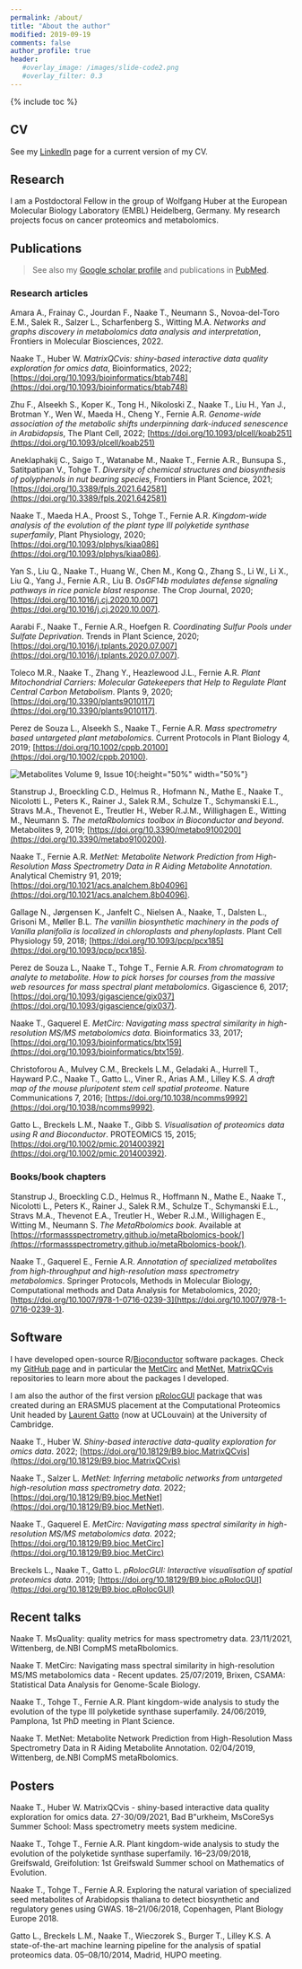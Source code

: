 ```yaml
---
permalink: /about/
title: "About the author"
modified: 2019-09-19
comments: false
author_profile: true
header:
   #overlay_image: /images/slide-code2.png
   #overlay_filter: 0.3
---
```


{% include toc %}


## CV

See my [LinkedIn](https://www.linkedin.com/in/thomas-naake-2b31158a/) page for a 
current version of my CV. 

## Research

I am a Postdoctoral Fellow in the group of Wolfgang Huber at the 
European Molecular Biology Laboratory (EMBL) Heidelberg, Germany. My 
research projects focus on cancer proteomics and metabolomics. 

## Publications

> See also my [Google scholar 
> profile](https://scholar.google.de/citations?user=gh9evjAAAAAJ&hl=en)
> and publications in 
> [PubMed](https://www.ncbi.nlm.nih.gov/pubmed/?term=naake+thomas).

### Research articles

Amara A., Frainay C., Jourdan F., Naake T., Neumann S., Novoa-del-Toro E.M., Salek R., Salzer L., Scharfenberg S.,  Witting M.A.
*Networks and graphs discovery in metabolomics data analysis and interpretation*,
Frontiers in Molecular Biosciences, 2022.

Naake T., Huber W.
*MatrixQCvis: shiny-based interactive data quality exploration for omics data*,
Bioinformatics, 2022;
[https://doi.org/10.1093/bioinformatics/btab748](https://doi.org/10.1093/bioinformatics/btab748)

Zhu F., Alseekh S., Koper K., Tong H., Nikoloski Z., Naake T., Liu H., Yan J., Brotman Y., Wen W., Maeda H., Cheng Y., Fernie A.R.
*Genome-wide association of the metabolic shifts underpinning dark-induced senescence in Arabidopsis*, 
The Plant Cell, 2022;
[https://doi.org/10.1093/plcell/koab251](https://doi.org/10.1093/plcell/koab251)

Aneklaphakij C., Saigo T., Watanabe M., Naake T., Fernie A.R., Bunsupa S., Satitpatipan V., Tohge T.
*Diversity of chemical structures and biosynthesis of polyphenols in nut bearing species*,
Frontiers in Plant Science, 2021;
[https://doi.org/10.3389/fpls.2021.642581](https://doi.org/10.3389/fpls.2021.642581)

Naake T., Maeda H.A., Proost S., Tohge T., Fernie A.R.
*Kingdom-wide analysis of the evolution of the plant type III polyketide synthase superfamily*,
Plant Physiology, 2020;
[https://doi.org/10.1093/plphys/kiaa086](https://doi.org/10.1093/plphys/kiaa086).

Yan S., Liu Q., Naake T., Huang W., Chen M., Kong Q., Zhang S., Li W., Li X., Liu Q., Yang J., Fernie A.R., Liu B.
*OsGF14b modulates defense signaling pathways in rice panicle blast response*. The Crop Journal, 2020;
[https://doi.org/10.1016/j.cj.2020.10.007](https://doi.org/10.1016/j.cj.2020.10.007).

Aarabi F., Naake T., Fernie A.R., Hoefgen R. 
*Coordinating Sulfur Pools under Sulfate Deprivation*. Trends in Plant Science, 2020;
[https://doi.org/10.1016/j.tplants.2020.07.007](https://doi.org/10.1016/j.tplants.2020.07.007).

Toleco M.R., Naake T., Zhang Y., Heazlewood J.L., Fernie A.R.
*Plant Mitochondrial Carriers: Molecular Gatekeepers that Help to Regulate Plant Central Carbon Metabolism*. 
Plants 9, 2020; 
[https://doi.org/10.3390/plants9010117](https://doi.org/10.3390/plants9010117).

Perez de Souza L., Alseekh S., Naake T., Fernie A.R. 
*Mass spectrometry based untargeted plant metabolomics*. Current Protocols in Plant
Biology 4, 2019; [https://doi.org/10.1002/cppb.20100](https://doi.org/10.1002/cppb.20100).

![Metabolites Volume 9, Issue 10](/images/cover_metabolites_v9_i10.jpg){:height="50%" width="50%"}

Stanstrup J., Broeckling C.D., Helmus R., Hofmann N., Mathe E., Naake T., 
Nicolotti L., Peters K., Rainer J., Salek R.M., Schulze T., Schymanski E.L., 
Stravs M.A., Thevenot E., Treutler H., Weber R.J.M., Willighagen E., 
Witting M., Neumann S. *The metaRbolomics toolbox in Bioconductor and beyond*. 
Metabolites 9, 2019; 
[https://doi.org/10.3390/metabo9100200](https://doi.org/10.3390/metabo9100200).

Naake T., Fernie A.R. *MetNet: Metabolite Network Prediction from 
High-Resolution Mass Spectrometry Data in R Aiding Metabolite Annotation*. 
Analytical Chemistry 91, 2019; 
[https://doi.org/10.1021/acs.analchem.8b04096](https://doi.org/10.1021/acs.analchem.8b04096).

Gallage N., Jørgensen K., Janfelt C., Nielsen A., Naake, T., Dalsten L., 
Grisoni M., Møller B.L. *The vanillin biosynthetic machinery in the pods of 
Vanilla planifolia is localized in chloroplasts and phenyloplasts*. Plant Cell Physiology 59, 2018; 
[https://doi.org/10.1093/pcp/pcx185](https://doi.org/10.1093/pcp/pcx185).

Perez de Souza L., Naake T., Tohge T., Fernie A.R. *From chromatogram to 
analyte to metabolite. How to pick horses for courses from the massive 
web resources for mass spectral plant metabolomics*. Gigascience 6, 2017; 
[https://doi.org/10.1093/gigascience/gix037](https://doi.org/10.1093/gigascience/gix037).

Naake T., Gaquerel E. *MetCirc: Navigating mass spectral similarity in 
high-resolution MS/MS metabolomics data*. Bioinformatics 33, 2017; 
[https://doi.org/10.1093/bioinformatics/btx159](https://doi.org/10.1093/bioinformatics/btx159).

Christoforou A., Mulvey C.M., Breckels L.M., Geladaki A., Hurrell T., 
Hayward P.C., Naake T., Gatto L., Viner R., Arias A.M., Lilley K.S. 
*A draft map of the mouse pluripotent stem cell spatial proteome*. 
Nature Communications 7, 2016; 
[https://doi.org/10.1038/ncomms9992](https://doi.org/10.1038/ncomms9992).

Gatto L., Breckels L.M., Naake T., Gibb S. *Visualisation of proteomics data 
using R and Bioconductor*. PROTEOMICS 15, 2015;
[https://doi.org/10.1002/pmic.201400392](https://doi.org/10.1002/pmic.201400392).



### Books/book chapters 

Stanstrup J., Broeckling C.D., Helmus R., Hoffmann N., Mathe E., Naake T., 
Nicolotti L., Peters K., Rainer J., Salek R.M., Schulze T., Schymanski E.L., 
Stravs M.A., Thevenot E.A., Treutler H., Weber R.J.M., Willighagen E., 
Witting M., Neumann S. *The MetaRbolomics book*. Available at
[https://rformassspectrometry.github.io/metaRbolomics-book/](https://rformassspectrometry.github.io/metaRbolomics-book/).

Naake T., Gaquerel E., Fernie A.R. *Annotation of specialized metabolites from 
high-throughput and high-resolution mass spectrometry metabolomics*. 
Springer Protocols, Methods in Molecular Biology, Computational methods and 
Data Analysis for Metabolomics, 2020; 
[https://doi.org/10.1007/978-1-0716-0239-3](https://doi.org/10.1007/978-1-0716-0239-3).

## Software

I have developed open-source 
R/[Bioconductor](http://www.bioconductor.org) software packages. Check my
[GitHub page](http://www.github.com/tnaake) and in particular
the [MetCirc](http://www.github.com/tnaake/MetCirc) and 
[MetNet](http://www.github.com/tnaake/MetNet),
[MatrixQCvis](http://www.github.com/tnaake/MatrixQCvis)
 repositories to learn more about the packages I developed. 

I am also the author of the first version
[pRolocGUI](https://github.com/ComputationalProteomicsUnit/pRolocGUI)
package that was created during an ERASMUS placement at the 
Computational Proteomics Unit headed 
by [Laurent Gatto](http://lgatto.github.io) (now at UCLouvain) at the 
University of Cambridge. 


Naake T., Huber W.
*Shiny-based interactive data-quality exploration for omics data*. 2022;
[https://doi.org/10.18129/B9.bioc.MatrixQCvis](https://doi.org/10.18129/B9.bioc.MatrixQCvis)

Naake T., Salzer L. 
*MetNet: Inferring metabolic networks from untargeted high-resolution mass spectrometry data*. 
2022; [https://doi.org/10.18129/B9.bioc.MetNet](https://doi.org/10.18129/B9.bioc.MetNet).

Naake T., Gaquerel E. 
*MetCirc: Navigating mass spectral similarity in high-resolution MS/MS metabolomics data*. 
2022; [https://doi.org/10.18129/B9.bioc.MetCirc](https://doi.org/10.18129/B9.bioc.MetCirc)

Breckels L., Naake T., Gatto L. 
*pRolocGUI: Interactive visualisation of spatial proteomics data*. 
2019; [https://doi.org/10.18129/B9.bioc.pRolocGUI](https://doi.org/10.18129/B9.bioc.pRolocGUI)

## Recent talks 

Naake T. MsQuality: quality metrics for mass spectrometry data. 
23/11/2021, Wittenberg, de.NBI CompMS metaRbolomics.

Naake T. MetCirc: Navigating mass spectral similarity in high-resolution MS/MS metabolomics
data - Recent updates. 25/07/2019, Brixen, CSAMA: Statistical Data Analysis
for Genome-Scale Biology.

Naake T., Tohge T., Fernie A.R. Plant kingdom-wide analysis to study the evolution of the
type III polyketide synthase superfamily. 24/06/2019, Pamplona,
1st PhD meeting in Plant Science.

Naake T. MetNet: Metabolite Network Prediction from High-Resolution Mass Spectrometry
Data in R Aiding Metabolite Annotation. 02/04/2019, Wittenberg, de.NBI
CompMS metaRbolomics.


## Posters 

Naake T., Huber W. MatrixQCvis - shiny-based interactive data quality exploration 
for omics data. 27-30/09/2021, Bad B\"urkheim, MsCoreSys Summer School: 
Mass spectrometry meets system medicine.

Naake T., Tohge T., Fernie A.R. Plant kingdom-wide analysis to study the evolution of
the polyketide synthase superfamily. 16–23/09/2018, Greifswald, Greifolution: 1st
Greifswald Summer school on Mathematics of Evolution.

Naake T., Tohge T., Fernie A.R. Exploring the natural variation of specialized seed metabolites
of Arabidopsis thaliana to detect biosynthetic and regulatory genes using GWAS.
18–21/06/2018, Copenhagen, Plant Biology Europe 2018.

Gatto L., Breckels L.M., Naake T., Wieczorek S., Burger T., Lilley K.S. A state-of-the-art
machine learning pipeline for the analysis of spatial proteomics data. 05–08/10/2014,
Madrid, HUPO meeting.

